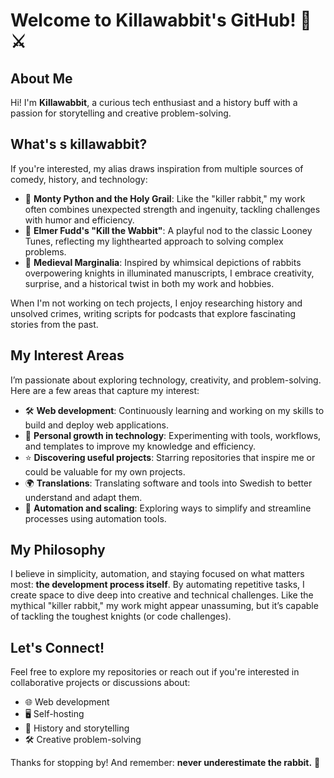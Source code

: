 # Welcome to Killawabbit's GitHub! 🐇⚔️

## About Me
Hi! I'm **Killawabbit**, a curious tech enthusiast and a history buff with a passion for storytelling and creative problem-solving. 

## What's s killawabbit?
If you're interested, my alias draws inspiration from multiple sources of comedy, history, and technology:

- 🎥 **Monty Python and the Holy Grail**: Like the "killer rabbit," my work often combines unexpected strength and ingenuity, tackling challenges with humor and efficiency.
- 🐰 **Elmer Fudd's "Kill the Wabbit"**: A playful nod to the classic Looney Tunes, reflecting my lighthearted approach to solving complex problems.
- 📜 **Medieval Marginalia**: Inspired by whimsical depictions of rabbits overpowering knights in illuminated manuscripts, I embrace creativity, surprise, and a historical twist in both my work and hobbies.

When I'm not working on tech projects, I enjoy researching history and unsolved crimes, writing scripts for podcasts that explore fascinating stories from the past.

## My Interest Areas
I’m passionate about exploring technology, creativity, and problem-solving. Here are a few areas that capture my interest:

- 🛠️ **Web development**: Continuously learning and working on my skills to build and deploy web applications.
- 🌱 **Personal growth in technology**: Experimenting with tools, workflows, and templates to improve my knowledge and efficiency.
- ⭐ **Discovering useful projects**: Starring repositories that inspire me or could be valuable for my own projects.
- 🌍 **Translations**: Translating software and tools into Swedish to better understand and adapt them.
- 🤖 **Automation and scaling**: Exploring ways to simplify and streamline processes using automation tools.

## My Philosophy
I believe in simplicity, automation, and staying focused on what matters most: **the development process itself**. By automating repetitive tasks, I create space to dive deep into creative and technical challenges. Like the mythical "killer rabbit," my work might appear unassuming, but it’s capable of tackling the toughest knights (or code challenges).

## Let's Connect!
Feel free to explore my repositories or reach out if you're interested in collaborative projects or discussions about:

- 🌐 Web development
- 🖥️ Self-hosting
- 📜 History and storytelling
- 🛠️ Creative problem-solving

Thanks for stopping by! And remember: **never underestimate the rabbit.** 🐇
